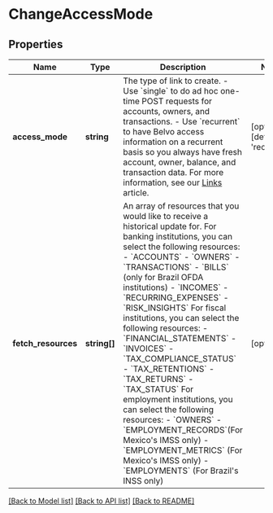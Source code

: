 # ChangeAccessMode

## Properties
Name | Type | Description | Notes
------------ | ------------- | ------------- | -------------
**access_mode** | **string** | The type of link to create.  - Use &#x60;single&#x60; to do ad hoc one-time POST requests for accounts, owners, and transactions. - Use &#x60;recurrent&#x60; to have Belvo access information on a recurrent basis so you always have fresh account, owner, balance, and transaction data.  For more information, see our [Links](https://developers.belvo.com/docs/links-and-institutions#links) article. | [optional] [default to 'recurrent']
**fetch_resources** | **string[]** | An array of resources that you would like to receive a historical update for.  For banking institutions, you can select the following resources:   - &#x60;ACCOUNTS&#x60;   - &#x60;OWNERS&#x60;   - &#x60;TRANSACTIONS&#x60;   - &#x60;BILLS&#x60; (only for Brazil OFDA institutions)   - &#x60;INCOMES&#x60;   - &#x60;RECURRING_EXPENSES&#x60;   - &#x60;RISK_INSIGHTS&#x60;   For fiscal institutions, you can select the following resources:   - &#x60;FINANCIAL_STATEMENTS&#x60;   - &#x60;INVOICES&#x60;   - &#x60;TAX_COMPLIANCE_STATUS&#x60;   - &#x60;TAX_RETENTIONS&#x60;   - &#x60;TAX_RETURNS&#x60;   - &#x60;TAX_STATUS&#x60;  For employment institutions, you can select the following resources:   - &#x60;OWNERS&#x60;   - &#x60;EMPLOYMENT_RECORDS&#x60;(For Mexico&#x27;s IMSS only)   - &#x60;EMPLOYMENT_METRICS&#x60; (For Mexico&#x27;s IMSS only)   - &#x60;EMPLOYMENTS&#x60; (For Brazil&#x27;s INSS only) | [optional] 

[[Back to Model list]](../../README.md#documentation-for-models) [[Back to API list]](../../README.md#documentation-for-api-endpoints) [[Back to README]](../../README.md)


